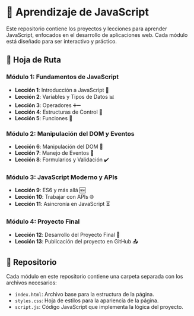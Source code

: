 # 📘 Aprendizaje de JavaScript

Este repositorio contiene los proyectos y lecciones para aprender JavaScript, enfocados en el desarrollo de aplicaciones web. Cada módulo está diseñado para ser interactivo y práctico.

## 🚀 Hoja de Ruta

### Módulo 1: Fundamentos de JavaScript
- **Lección 1**: Introducción a JavaScript 🌟
- **Lección 2**: Variables y Tipos de Datos 📊
- **Lección 3**: Operadores ➕➖
- **Lección 4**: Estructuras de Control 🔁
- **Lección 5**: Funciones 🔧

### Módulo 2: Manipulación del DOM y Eventos
- **Lección 6**: Manipulación del DOM 📝
- **Lección 7**: Manejo de Eventos 🎉
- **Lección 8**: Formularios y Validación ✔️

### Módulo 3: JavaScript Moderno y APIs
- **Lección 9**: ES6 y más allá 🆕
- **Lección 10**: Trabajar con APIs 🌐
- **Lección 11**: Asincronía en JavaScript ⏳

### Módulo 4: Proyecto Final
- **Lección 12**: Desarrollo del Proyecto Final 🎯
- **Lección 13**: Publicación del proyecto en GitHub 📤

## 📖 Repositorio
Cada módulo en este repositorio contiene una carpeta separada con los archivos necesarios:
- `index.html`: Archivo base para la estructura de la página.
- `styles.css`: Hoja de estilos para la apariencia de la página.
- `script.js`: Código JavaScript que implementa la lógica del proyecto.
